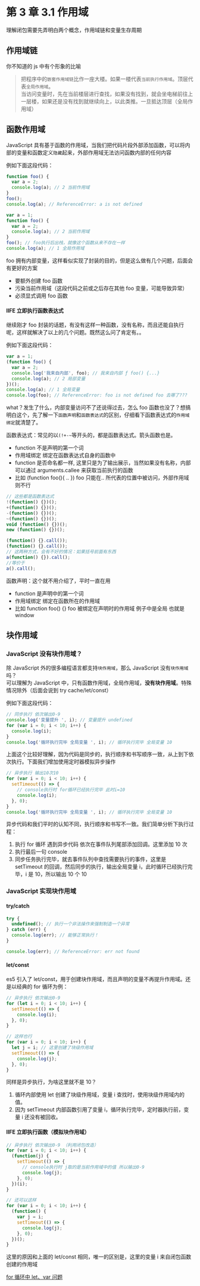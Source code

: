 # 第 3 章 3.1 作用域

理解闭包需要先弄明白两个概念，作用域链和变量生存周期

## 作用域链

你不知道的 js 中有个形象的比喻

> 把程序中的`嵌套作用域链`比作一座大楼。如果一楼代表`当前执行作用域`。顶层代表`全局作用域`。  
> 当访问变量时，先在当前楼层进行查找，如果没有找到，就会坐电梯前往上一层楼，如果还是没有找到就继续向上，以此类推。一旦抵达顶层（全局作用域）

## 函数作用域

JavaScript 具有基于函数的作用域，当我们把代码片段外部添加函数，可以将内部的变量和函数定义`隐藏`起来，外部作用域无法访问函数内部的任何内容

例如下面这段代码：

```js
function foo() {
  var a = 2;
  console.log(a); // 2 当前作用域
}
foo();
console.log(a); // ReferenceError: a is not defined
```

```js
var a = 1;
function foo() {
  var a = 2;
  console.log(a); // 2 当前作用域
}
foo(); // foo执行后出栈，就像这个函数从来不存在一样
console.log(a); // 1 全局作用域
```

foo 拥有内部变量，这样看似实现了封装的目的，但是这么做有几个问题，后面会有更好的方案

- 要额外创建 foo 函数
- 污染当前作用域（这段代码之前或之后存在其他 foo 变量，可能导致异常）
- 必须显式调用 foo 函数

#### IIFE 立即执行函数表达式

继续刚才 foo 封装的话题，有没有这样一种函数，没有名称，而且还能自执行呢，这样就解决了以上的几个问题。既然这么问了肯定有。。

例如下面这段代码：

```js
var a = 1;
(function foo() {
  var a = 2;
  console.log('我来自内部', foo); // 我来自内部 ƒ foo() {...}
  console.log(a); // 2 局部变量
})();
console.log(a); // 1 全局变量
console.log(foo); // ReferenceError: foo is not defined foo 去哪了???
```

what？发生了什么，内部变量访问不了还说得过去，怎么 foo 函数也没了？想搞明白这个，先了解一下`函数声明`和`函数表达式`的区别，仔细看下函数表达式的`作用域绑定`就清楚了。

函数表达式：常见的以`(!+-~`等开头的，都是函数表达式。箭头函数也是。

- function 不是声明的第一个词
- 作用域绑定 绑定在函数表达式自身的函数中
- function 是否命名都一样, 这里只是为了输出展示，当然如果没有名称，内部可以通过 arguments.callee 来获取当前执行的函数
- 比如 (function foo(){ .. }) foo 只能在.. 所代表的位置中被访问，外部作用域则不行

```js
// 这些都是函数表达式
!(function() {})();
+(function() {})();
-(function() {})();
~(function() {})();
void (function() {})();
new (function() {})();

(function() {}.call());
(function() {}.call());
// 这两种方式，会有不好的情况：如果括号前面有东西
a(function() {}).call();
//等价于
a().call();
```

函数声明：这个就不用介绍了，平时一直在用

- function 是声明中的第一个词
- 作用域绑定 绑定在函数所在的作用域
- 比如 function foo() {} foo 被绑定在声明时的作用域 例子中是全局 也就是 window

## 块作用域

### JavaScript 没有块作用域？

除 JavaScript 外的很多编程语言都支持`块作用域`，那么 JavaScript 没有`块作用域`吗？  
可以理解为 JavaScript 中，只有函数作用域，全局作用域，**没有块作用域**。特殊情况除外（后面会说到 try cache/let/const）

例如下面这段代码：

```js
// 同步执行 依次输出0-9
console.log('变量提升 ', i); // 变量提升 undefined
for (var i = 0; i < 10; i++) {
  console.log(i);
}
console.log('循环执行完毕 全局变量 ', i); // 循环执行完毕 全局变量 10
```

上面这个比较好理解，因为代码是同步的，执行顺序和书写顺序一致，从上到下依次执行。下面我们增加使用定时器模拟异步操作

```js
// 异步执行 输出10次10
for (var i = 0; i < 10; i++) {
  setTimeout(() => {
    // console执行时 for循环已经执行完毕 此时i=10
    console.log(i);
  }, 0);
}
console.log('循环执行完毕 全局变量 ', i); // 循环执行完毕 全局变量 10
```

异步代码和我们平时的认知不同，执行顺序和书写不一致。我们简单分析下执行过程：

1. 执行 for 循环 遇到异步代码 依次在事件队列尾部添加回调。这里添加 10 次
2. 执行最后一句 console
3. 同步任务执行完毕，就去事件队列中查找需要执行的事件，这里是 setTimeout 的回调，然后同步的执行，输出全局变量 i，此时循环已经执行完毕，i 是 10，所以输出 10 个 10

### JavaScript 实现块作用域

#### try/catch

```js
try {
  undefined(); // 执行一个非法操作来强制制造一个异常
} catch (err) {
  console.log(err); // 能够正常执行！
}

console.log(err); // ReferenceError: err not found
```

#### let/const

es5 引入了 let/const，用于创建块作用域，而且声明的变量不再提升作用域。还是以经典的 for 循环为例：

```js
// 异步执行 依次输出0-9
for (let i = 0; i < 10; i++) {
  setTimeout(() => {
    console.log(i);
  }, 0);
}

// 这样也行
for (var i = 0; i < 10; i++) {
  let j = i; // 这里创建了块级作用域
  setTimeout(() => {
    console.log(j);
  }, 0);
}
```

同样是异步执行，为啥这里就不是 10？

1. 循环内部使用 let 创建了块级作用域，变量 i 查找时，使用块级作用域内的值。
2. 因为 setTimeout 内部函数引用了变量 i，循环执行完毕，定时器执行前，变量 i 还没有被回收。

#### IIFE 立即执行函数（模拟块作用域）

```js
// 异步执行 依次输出0-9 （利用闭包改造）
for (var i = 0; i < 10; i++) {
  (function(j) {
    setTimeout(() => {
      // console执行时 j取的是当前作用域中的值 所以输出0-9
      console.log(j);
    }, 0);
  })(i);
}

// 还可以这样
for (var i = 0; i < 10; i++) {
  (function() {
    var j = i;
    setTimeout(() => {
      console.log(j);
    }, 0);
  })();
}
```

这里的原因和上面的 let/const 相同，唯一的区别是，这里的变量 i 来自闭包函数创建的作用域

[for 循环中 let、var 问题](https://blog.csdn.net/a__person/article/details/103780967)
